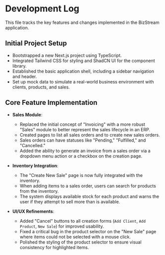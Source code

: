 # Development Log

This file tracks the key features and changes implemented in the BizStream application.

## Initial Project Setup

- Bootstrapped a new Next.js project using TypeScript.
- Integrated Tailwind CSS for styling and ShadCN UI for the component library.
- Established the basic application shell, including a sidebar navigation and header.
- Set up mock data to simulate a real-world business environment with clients, products, and sales.

## Core Feature Implementation

- **Sales Module**:
    - Replaced the initial concept of "Invoicing" with a more robust "Sales" module to better represent the sales lifecycle in an ERP.
    - Created pages to list all sales orders and to create new sales orders.
    - Sales orders can have statuses like "Pending," "Fulfilled," and "Cancelled."
    - Added the ability to generate an invoice from a sales order via a dropdown menu action or a checkbox on the creation page.

- **Inventory Integration**:
    - The "Create New Sale" page is now fully integrated with the inventory.
    - When adding items to a sales order, users can search for products from the inventory.
    - The system displays available stock for each product and warns the user if they attempt to sell more than is available.

- **UI/UX Refinements**:
    - Added "Cancel" buttons to all creation forms (`Add Client`, `Add Product`, `New Sale`) for improved usability.
    - Fixed a critical bug in the product selector on the "New Sale" page where items could not be selected with a mouse click.
    - Polished the styling of the product selector to ensure visual consistency for highlighted items.
